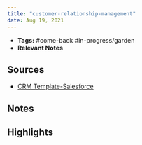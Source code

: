 ```yaml
---
title: "customer-relationship-management"
date: Aug 19, 2021
---
```


- **Tags:** #come-back #in-progress/garden 
- **Relevant Notes**

## Sources
- [CRM Template-Salesforce](https://docs.google.com/spreadsheets/d/1cCy6CrLL5Nyi-Sz2gFBxY4eU2BWEB6V3klci-w7K3HU/template/preview#gid=0)

## Notes

## Highlights